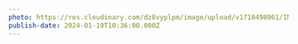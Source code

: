 ```yaml
---
photo: https://res.cloudinary.com/dz8vyplpm/image/upload/v1710498961/IMG_8448_od7ihi.jpg
publish-date: 2024-01-19T10:36:00.000Z
---
```

